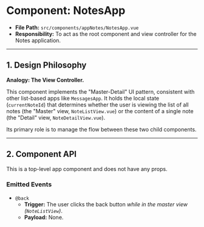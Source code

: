 # Component: NotesApp

- **File Path:** `src/components/appNotes/NotesApp.vue`
- **Responsibility:** To act as the root component and view controller for the Notes application.

---

## 1. Design Philosophy

**Analogy: The View Controller.**

This component implements the "Master-Detail" UI pattern, consistent with other list-based apps like `MessagesApp`. It holds the local state (`currentNoteId`) that determines whether the user is viewing the list of all notes (the "Master" view, `NoteListView.vue`) or the content of a single note (the "Detail" view, `NoteDetailView.vue`).

Its primary role is to manage the flow between these two child components.

---

## 2. Component API

This is a top-level app component and does not have any props.

### Emitted Events

-   `@back`
    -   **Trigger:** The user clicks the back button *while in the master view (`NoteListView`)*.
    -   **Payload:** None.
